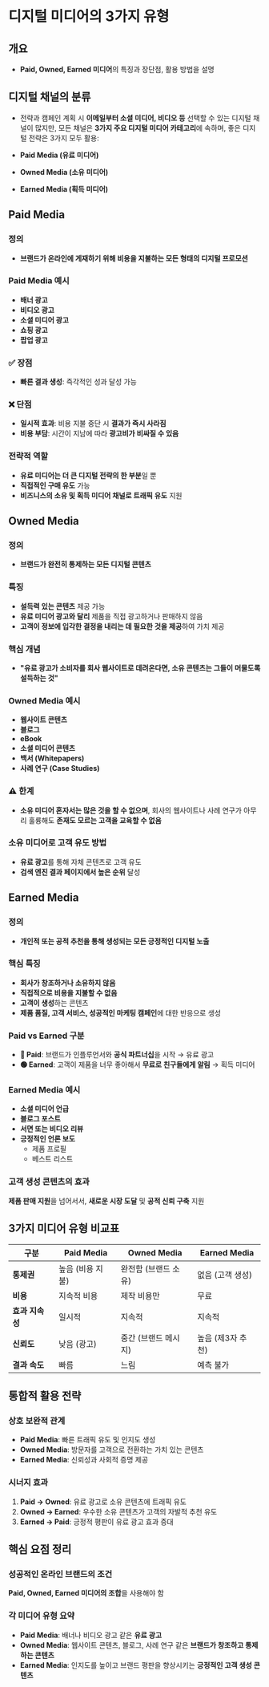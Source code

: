 # 디지털 미디어의 3가지 유형

## 개요
- **Paid, Owned, Earned 미디어**의 특징과 장단점, 활용 방법을 설명

## 디지털 채널의 분류

- 전략과 캠페인 계획 시 **이메일부터 소셜 미디어, 비디오 등** 선택할 수 있는 디지털 채널이 많지만, 모든 채널은 **3가지 주요 디지털 미디어 카테고리**에 속하며, 좋은 디지털 전략은 3가지 모두 활용:

- **Paid Media (유료 미디어)**
- **Owned Media (소유 미디어)**  
- **Earned Media (획득 미디어)**

## Paid Media

### 정의
- **브랜드가 온라인에 게재하기 위해 비용을 지불하는 모든 형태의 디지털 프로모션**

### Paid Media 예시
- **배너 광고**
- **비디오 광고**
- **소셜 미디어 광고**
- **쇼핑 광고**
- **팝업 광고**

### ✅ 장점
- **빠른 결과 생성**: 즉각적인 성과 달성 가능

### ❌ 단점
- **일시적 효과**: 비용 지불 중단 시 **결과가 즉시 사라짐**
- **비용 부담**: 시간이 지남에 따라 **광고비가 비싸질 수 있음**

### 전략적 역할
- **유료 미디어는 더 큰 디지털 전략의 한 부분**일 뿐
- **직접적인 구매 유도** 가능
- **비즈니스의 소유 및 획득 미디어 채널로 트래픽 유도** 지원

## Owned Media

### 정의
- **브랜드가 완전히 통제하는 모든 디지털 콘텐츠**

### 특징
- **설득력 있는 콘텐츠** 제공 가능
- **유료 미디어 광고와 달리** 제품을 직접 광고하거나 판매하지 않음
- **고객이 정보에 입각한 결정을 내리는 데 필요한 것을 제공**하여 가치 제공

### 핵심 개념
- **"유료 광고가 소비자를 회사 웹사이트로 데려온다면, 소유 콘텐츠는 그들이 머물도록 설득하는 것"**

### Owned Media 예시
- **웹사이트 콘텐츠**
- **블로그**
- **eBook**
- **소셜 미디어 콘텐츠**
- **백서 (Whitepapers)**
- **사례 연구 (Case Studies)**

### ⚠️ 한계
- **소유 미디어 혼자서는 많은 것을 할 수 없으며**, 회사의 웹사이트나 사례 연구가 아무리 훌륭해도 **존재도 모르는 고객을 교육할 수 없음**

### 소유 미디어로 고객 유도 방법
- **유료 광고**를 통해 자체 콘텐츠로 고객 유도
- **검색 엔진 결과 페이지에서 높은 순위** 달성

## Earned Media

### 정의
- **개인적 또는 공적 추천을 통해 생성되는 모든 긍정적인 디지털 노출**

### 핵심 특징
- **회사가 창조하거나 소유하지 않음**
- **직접적으로 비용을 지불할 수 없음**
- **고객이 생성**하는 콘텐츠
- **제품 품질, 고객 서비스, 성공적인 마케팅 캠페인**에 대한 반응으로 생성

### Paid vs Earned 구분
- **🔴 Paid**: 브랜드가 인플루언서와 **공식 파트너십**을 시작 → 유료 광고
- **🟢 Earned**: 고객이 제품을 너무 좋아해서 **무료로 친구들에게 알림** → 획득 미디어

### Earned Media 예시
- **소셜 미디어 언급**
- **블로그 포스트**
- **서면 또는 비디오 리뷰**
- **긍정적인 언론 보도**
  - 제품 프로필
  - 베스트 리스트

### 고객 생성 콘텐츠의 효과
**제품 판매 지원**을 넘어서서, **새로운 시장 도달** 및 **공적 신뢰 구축** 지원

## 3가지 미디어 유형 비교표

| 구분 | Paid Media | Owned Media | Earned Media |
|------|------------|-------------|--------------|
| **통제권** | 높음 (비용 지불) | 완전함 (브랜드 소유) | 없음 (고객 생성) |
| **비용** | 지속적 비용 | 제작 비용만 | 무료 |
| **효과 지속성** | 일시적 | 지속적 | 지속적 |
| **신뢰도** | 낮음 (광고) | 중간 (브랜드 메시지) | 높음 (제3자 추천) |
| **결과 속도** | 빠름 | 느림 | 예측 불가 |

## 통합적 활용 전략

### 상호 보완적 관계
- **Paid Media**: 빠른 트래픽 유도 및 인지도 생성
- **Owned Media**: 방문자를 고객으로 전환하는 가치 있는 콘텐츠
- **Earned Media**: 신뢰성과 사회적 증명 제공

### 시너지 효과
1. **Paid → Owned**: 유료 광고로 소유 콘텐츠에 트래픽 유도
2. **Owned → Earned**: 우수한 소유 콘텐츠가 고객의 자발적 추천 유도
3. **Earned → Paid**: 긍정적 평판이 유료 광고 효과 증대

## 핵심 요점 정리

### 성공적인 온라인 브랜드의 조건
**Paid, Owned, Earned 미디어의 조합**을 사용해야 함

### 각 미디어 유형 요약
- **Paid Media**: 배너나 비디오 광고 같은 **유료 광고**
- **Owned Media**: 웹사이트 콘텐츠, 블로그, 사례 연구 같은 **브랜드가 창조하고 통제하는 콘텐츠**
- **Earned Media**: 인지도를 높이고 브랜드 평판을 향상시키는 **긍정적인 고객 생성 콘텐츠**
